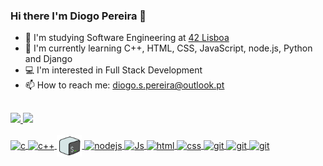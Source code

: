 ### Hi there I'm Diogo Pereira 👋

- 🔭 I'm studying Software Engineering at <a href="https://www.42lisboa.com/" target="_blank">42 Lisboa</a>
- 🌱 I'm currently learning C++, HTML, CSS, JavaScript, node.js, Python and Django 
- 💻 I'm interested in Full Stack Development
- 📫 How to reach me: diogo.s.pereira@outlook.pt

##

<div>
  <a href="https://github.com/dspereira">
    <img height="180em" src="https://github-readme-stats.vercel.app/api?username=dspereira&theme=tokyonight">
  <img height="180em" src="https://github-readme-stats.vercel.app/api/top-langs/?username=dspereira&layout=compact&langs_count=7&theme=tokyonight"/>
</div>

<div style="display: inline_block"><br>
  <img align="center" alt="c" height="30" width="40" src="https://cdn.jsdelivr.net/gh/devicons/devicon/icons/c/c-original.svg"/>
  <img align="center" alt="c++" height="30" width="40" src="https://cdn.jsdelivr.net/gh/devicons/devicon/icons/cplusplus/cplusplus-original.svg"/>
  <img align="center" alt="bash" height="34" width="40" src="icons8-bash.svg"/>
  <img align="center" alt="nodejs" height="30" width="40" src="https://cdn.jsdelivr.net/gh/devicons/devicon/icons/nodejs/nodejs-original.svg"/>
  <img align="center" alt="Js" height="30" width="40" src="https://cdn.jsdelivr.net/gh/devicons/devicon/icons/javascript/javascript-original.svg"/>
  <img align="center" alt="html" height="30" width="40" src="https://cdn.jsdelivr.net/gh/devicons/devicon/icons/html5/html5-original.svg"/>
  <img align="center" alt="css" height="30" width="40" src="https://cdn.jsdelivr.net/gh/devicons/devicon/icons/css3/css3-original.svg"/>
  <img align="center" alt="git" height="30" width="40" src="https://cdn.jsdelivr.net/gh/devicons/devicon/icons/git/git-original.svg"/>
  <img align="center" alt="git" height="30" width="40" src="https://cdn.jsdelivr.net/gh/devicons/devicon@latest/icons/python/python-original.svg"/>
  <img align="center" alt="git" height="30" width="40" src="https://cdn.jsdelivr.net/gh/devicons/devicon@latest/icons/django/django-plain.svg"/>       
</div>
